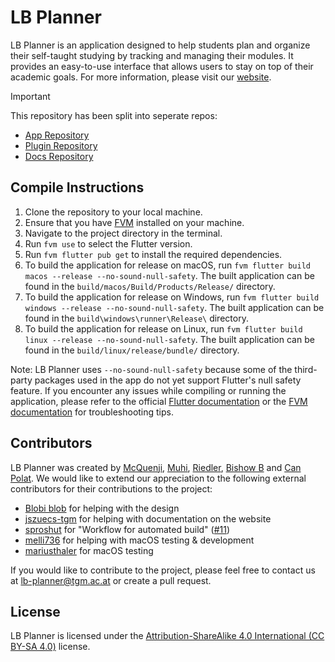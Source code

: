# LB Planner

LB Planner is an application designed to help students plan and organize their self-taught studying by tracking and managing their modules. It provides an easy-to-use interface that allows users to stay on top of their academic goals. For more information, please visit our [website](https://projekte.tgm.ac.at/lb-planner/).

> [!IMPORTANT]  
> This repository has been split into seperate repos:
> - [App Repository](https://github.com/necodeIT/lb_planner_app)
> - [Plugin Repository](https://github.com/necodeIT/lb_planner_plugin)
> - [Docs Repository](https://github.com/necodeIT/lb_planner_docs)

## Compile Instructions

1. Clone the repository to your local machine.
2. Ensure that you have [FVM](https://fvm.app/docs/getting_started/installation/) installed on your machine.
3. Navigate to the project directory in the terminal.
4. Run `fvm use` to select the Flutter version.
5. Run `fvm flutter pub get` to install the required dependencies.
6. To build the application for release on macOS, run `fvm flutter build macos --release --no-sound-null-safety`. The built application can be found in the `build/macos/Build/Products/Release/` directory.
7. To build the application for release on Windows, run `fvm flutter build windows --release --no-sound-null-safety`. The built application can be found in the `build\windows\runner\Release\` directory.
8. To build the application for release on Linux, run `fvm flutter build linux --release --no-sound-null-safety`. The built application can be found in the `build/linux/release/bundle/` directory.

Note: LB Planner uses `--no-sound-null-safety` because some of the third-party packages used in the app do not yet support Flutter's null safety feature. If you encounter any issues while compiling or running the application, please refer to the official [Flutter documentation](https://flutter.dev/docs) or the [FVM documentation](https://fvm.app) for troubleshooting tips.

## Contributors
LB Planner was created by [McQuenji](https://github.com/bmceachnie), [Muhi](https://github.com/mkocagoel), [Riedler](https://github.com/RiedleroD), [Bishow B](https://github.com/officialbishowb) and [Can Polat](https://github.com/cpolat-tgm). We would like to extend our appreciation to the following external contributors for their contributions to the project:

- [Blobi blob](https://github.com/Blobii) for helping with the design
- [jszuecs-tgm](https://github.com/Jszuecs) for helping with documentation on the website
- [sproshut](https://github.com/sproshut) for "Workflow for automated build" ([#11](https://github.com/necodeIT/lb_planner/pull/11))
- [melli736](https://github.com/melli736) for helping with macOS testing & development
- [mariusthaler](https://github.com/mariusthaler) for macOS testing

If you would like to contribute to the project, please feel free to contact us at lb-planner@tgm.ac.at or create a pull request.

## License

LB Planner is licensed under the [Attribution-ShareAlike 4.0 International (CC BY-SA 4.0)](https://creativecommons.org/licenses/by-sa/4.0/) license.
